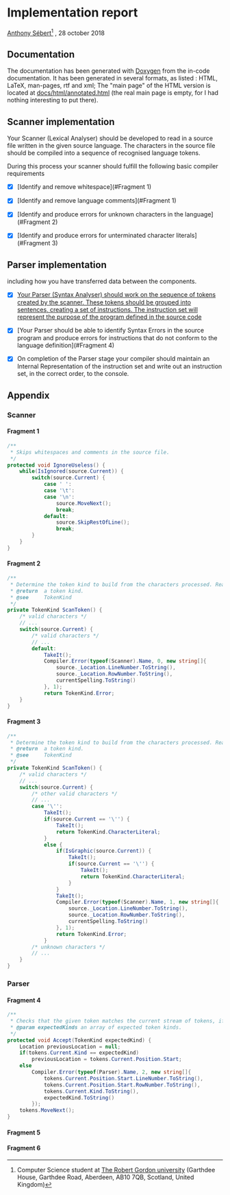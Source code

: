 # Implementation report

[Anthony Sébert](mailto:antoine.sb@orange.fr)[^1] , 28 october 2018

## Documentation

The documentation has been generated with [Doxygen](file:///D:/Program%20Files/doxygen/html/index.html) from the in-code documentation.
It has been generated in several formats, as listed : HTML, LaTeX, man-pages, rtf and xml;
The "main page" of the HTML version is located at [docs/html/annotated.html](docs/html/index.html) (the real main page is empty, for I had nothing interesting to put there).

## Scanner implementation

Your Scanner (Lexical Analyser) should be developed to read in a source file written in the given source language. The characters in the source file should be compiled into a sequence of recognised language tokens.

During this process your scanner should fulfill the following basic compiler requirements

- [x] [Identify and remove whitespace](#Fragment 1)

- [x] [Identify and remove language comments](#Fragment 1)

- [x] [Identify and produce errors for unknown characters in the language](#Fragment 2)

- [x] [Identify and produce errors for unterminated character literals](#Fragment 3)

## Parser implementation

including how you have transferred data between the components.

- [x] [Your Parser (Syntax Analyser) should work on the sequence of tokens created by the scanner. These tokens should be grouped into sentences, creating a set of instructions. The instruction set will represent the purpose of the program defined in the source code](file:///D:/Users/i/Desktop/LanguagesAndCompilersCoursework/docs/html/df/dc2/class_compiler_1_1_parser.html)

- [x] [Your Parser should be able to identify Syntax Errors in the source program and produce errors for instructions that do not conform to the language definition](#Fragment 4)

- [x] On completion of the Parser stage your compiler should maintain an Internal Representation of the instruction set and write out an instruction set, in the correct order, to the console.

## Appendix

### Scanner

#### Fragment 1

```csharp
/**
 * Skips whitespaces and comments in the source file.
 */
protected void IgnoreUseless() {
	while(IsIgnored(source.Current)) {
		switch(source.Current) {
			case ' ':
			case '\t':
			case '\n':
				source.MoveNext();
				break;
			default:
				source.SkipRestOfLine();
				break;
		}
	}
}
```

#### Fragment 2

```csharp
/**
 * Determine the token kind to build from the characters processed. Reads the file stream to build the token.
 * @return	a token kind.
 * @see		TokenKind
 */
private TokenKind ScanToken() {
	/* valid characters */
	// ...
	switch(source.Current) {
		/* valid characters */
		// ...
		default:
			TakeIt();
			Compiler.Error(typeof(Scanner).Name, 0, new string[]{
				source._Location.LineNumber.ToString(),
				source._Location.RowNumber.ToString(),
				currentSpelling.ToString()
			}, 1);
			return TokenKind.Error;
	}
}
```

#### Fragment 3

```csharp
/**
 * Determine the token kind to build from the characters processed. Reads the file stream to build the token.
 * @return	a token kind.
 * @see		TokenKind
 */
private TokenKind ScanToken() {
	/* valid characters */
	// ...
	switch(source.Current) {
		/* other valid characters */
		// ...
		case '\'':
			TakeIt();
			if(source.Current == '\'') {
				TakeIt();
				return TokenKind.CharacterLiteral;
			}
			else {
				if(IsGraphic(source.Current)) {
					TakeIt();
					if(source.Current == '\'') {
						TakeIt();
						return TokenKind.CharacterLiteral;
					}
				}
				TakeIt();
				Compiler.Error(typeof(Scanner).Name, 1, new string[]{
					source._Location.LineNumber.ToString(),
					source._Location.RowNumber.ToString(),
					currentSpelling.ToString()
				}, 1);
				return TokenKind.Error;
			}
		/* unknown characters */
		// ...
	}
}
```

### Parser

#### Fragment 4

```csharp
/**
 * Checks that the given token matches the current stream of tokens, if not prints an error.
 * @param expectedKinds	an array of expected token kinds.
 */
protected void Accept(TokenKind expectedKind) {
	Location previousLocation = null;
	if(tokens.Current.Kind == expectedKind)
		previousLocation = tokens.Current.Position.Start;
	else
		Compiler.Error(typeof(Parser).Name, 2, new string[]{
			tokens.Current.Position.Start.LineNumber.ToString(),
			tokens.Current.Position.Start.RowNumber.ToString(),
			tokens.Current.Kind.ToString(),
			expectedKind.ToString()
		});
	tokens.MoveNext();
}
```

#### Fragment 5

#### Fragment 6


[^1]: Computer Science student at [The Robert Gordon university](https://www.rgu.ac.uk/) (Garthdee House, Garthdee Road, Aberdeen, AB10 7QB, Scotland, United Kingdom)
